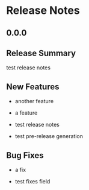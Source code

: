 # Release Notes

## 0.0.0

## Release Summary

<!-- releasenotes/notes/test-ed852f25b491aefc.yaml @ b'97593e62ce0b8d5ef81818f13cb0334387a5a300' -->
test release notes

## New Features

<!-- releasenotes/notes/baz-b497459cec12cacb.yaml @ b'97593e62ce0b8d5ef81818f13cb0334387a5a300' -->
* another feature

<!-- releasenotes/notes/foo-0c0842e36cb1c4d6.yaml @ b'97593e62ce0b8d5ef81818f13cb0334387a5a300' -->
* a feature

<!-- releasenotes/notes/test-ed852f25b491aefc.yaml @ b'97593e62ce0b8d5ef81818f13cb0334387a5a300' -->
* test release notes

<!-- releasenotes/notes/test-ed852f25b491aefc.yaml @ b'97593e62ce0b8d5ef81818f13cb0334387a5a300' -->
* test pre-release generation

## Bug Fixes

<!-- releasenotes/notes/bar-b6d8be8126d5a8bd.yaml @ b'97593e62ce0b8d5ef81818f13cb0334387a5a300' -->
* a fix

<!-- releasenotes/notes/test-ed852f25b491aefc.yaml @ b'97593e62ce0b8d5ef81818f13cb0334387a5a300' -->
* test fixes field
